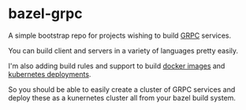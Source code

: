 # bazel-grpc

A simple bootstrap repo for projects wishing to build [GRPC](https://grpc.io) services.

You can build client and servers in a variety of languages pretty easily.

I'm also adding build rules and support to build [docker
images](https://github.com/bazelbuild/rules_docker) and [kubernetes
deployments](https://github.com/bazelbuild/rules_k8s).

So you should be able to easily create a cluster of GRPC services and
deploy these as a kunernetes cluster all from your bazel build system.
